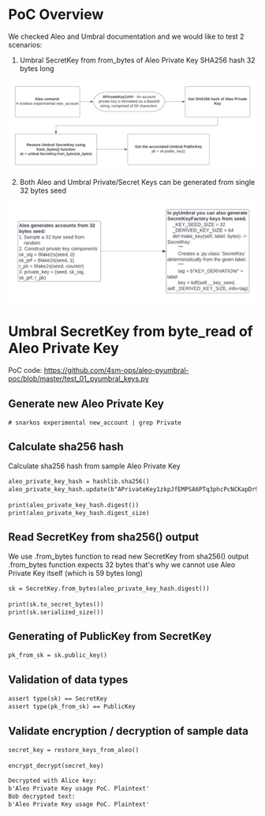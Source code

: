 # PoC Overview

We checked Aleo and Umbral documentation and we would like to test 2 scenarios:

1. Umbral SecretKey from from_bytes of Aleo Private Key SHA256 hash 32 bytes long

![Aleo Umbral Approach #1](https://raw.githubusercontent.com/4sm-ops/aleo-pyumbral-poc/master/assets/aleo-umbral-approach_1.png)

2. Both Aleo and Umbral Private/Secret Keys can be generated from single 32 bytes seed

![Aleo Umbral Approach #2](https://raw.githubusercontent.com/4sm-ops/aleo-pyumbral-poc/master/assets/aleo-umbral-approach_2.png)

# Umbral SecretKey from byte_read of Aleo Private Key

PoC code: https://github.com/4sm-ops/aleo-pyumbral-poc/blob/master/test_01_pyumbral_keys.py

## Generate new Aleo Private Key

```
# snarkos experimental new_account | grep Private
```

## Calculate sha256 hash

Calculate sha256 hash from sample Aleo Private Key

```
aleo_private_key_hash = hashlib.sha256()
aleo_private_key_hash.update(b"APrivateKey1zkpJfEMPSA6PTq3phcPcNCKapDr9kKFsNoD5kyf8gfGBLSj")

print(aleo_private_key_hash.digest())
print(aleo_private_key_hash.digest_size)
```

## Read SecretKey from sha256() output

We use .from_bytes function to read new SecretKey from sha256() output
.from_bytes function expects 32 bytes that's why we cannot use Aleo Private Key itself (which is 59 bytes long)

```
sk = SecretKey.from_bytes(aleo_private_key_hash.digest())

print(sk.to_secret_bytes())
print(sk.serialized_size())
```

## Generating of PublicKey from SecretKey

```
pk_from_sk = sk.public_key()
```

## Validation of data types

```
assert type(sk) == SecretKey
assert type(pk_from_sk) == PublicKey
```

## Validate encryption / decryption of sample data

```
secret_key = restore_keys_from_aleo()

encrypt_decrypt(secret_key)
```

```
Decrypted with Alice key:
b'Aleo Private Key usage PoC. Plaintext'
Bob decrypted text:
b'Aleo Private Key usage PoC. Plaintext'
```
